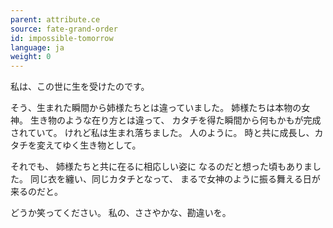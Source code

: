 ```yaml
---
parent: attribute.ce
source: fate-grand-order
id: impossible-tomorrow
language: ja
weight: 0
---
```


私は、この世に生を受けたのです。

そう、生まれた瞬間から姉様たちとは違っていました。
姉様たちは本物の女神。
生き物のような在り方とは違って、
カタチを得た瞬間から何もかもが完成されていて。
けれど私は生まれ落ちました。
人のように。
時と共に成長し、カタチを変えてゆく生き物として。

それでも、
姉様たちと共に在るに相応しい姿に
なるのだと想った頃もありました。
同じ衣を纏い、同じカタチとなって、
まるで女神のように振る舞える日が来るのだと。

どうか笑ってください。
私の、ささやかな、勘違いを。
